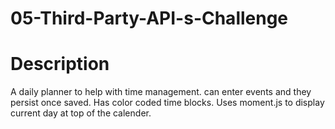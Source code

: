 # 05-Third-Party-API-s-Challenge

# Description
A daily planner to help with time management. can enter events and they persist once saved. Has color coded time blocks. Uses moment.js to display current day at top of the calender.